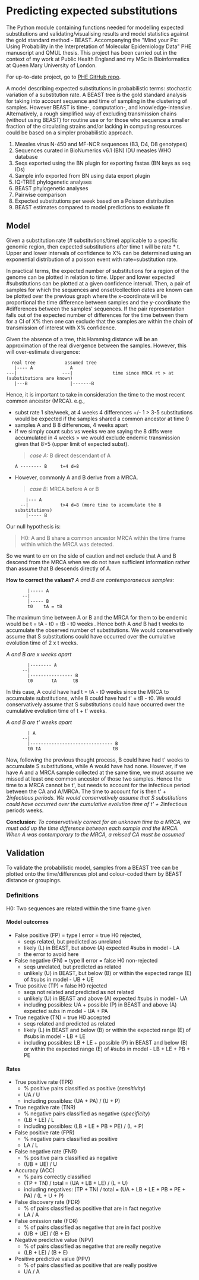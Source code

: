 # Predicting expected substitutions
The Python module containing functions needed for modelling expected substitutions and validating/visualising results and model statistics against the gold standard method - BEAST. Accompanying the "Mind your Ps: Using Probability in the Interpretation of Molecular Epidemiology Data" PHE manuscript and QMUL thesis. This project has been carried out in the context of my work at Public Health England and my MSc in Bioinformatics at Queen Mary University of London.

For up-to-date project, go to [PHE GitHub repo](https://github.com/phe-bioinformatics/mind-your-ps-2021-manuscript-code.git/).

A model describing expected substitutions in probabilistic terms: stochastic
variation of a substitution rate.
A BEAST tree is the gold standard analysis for taking into account sequence and
time of sampling in the clustering of samples. However BEAST is time-, computation-,
and knowledge-intensive. Alternatively, a rough simplified way of excluding
transmission chains (without using BEAST) for routine use or for those who sequence
a smaller fraction of the circulating strains and/or lacking in computing
resources could be based on a simpler probabilistic approach.

1. Measles virus N-450 and MF-NCR sequences (B3, D4, D8 genotypes)
2. Sequences curated in BioNumerics v6.1 (BN) IDU measles WHO database
3. Seqs exported using the BN plugin for exporting fastas (BN keys as seq IDs)
4. Sample info exported from BN using data export plugin
5. IQ-TREE phylogenetic analyses
6. BEAST phylogenetic analyses
7. Pairwise comparison
8. Expected substitutions per week based on a Poisson distribution
9. BEAST estimates compared to model predictions to evaluate fit

## Model
Given a substitution rate (# substitutions/time) applicable to a specific genomic
region, then expected substitutions after time t will be rate * t. Upper and lower
intervals of confidence to X% can be determined using an exponential distribution
of a poisson event with rate=substitution rate.

In practical terms, the expected number of substitutions for a region of the genome
can be plotted in relation to time. Upper and lower expected #substitutions can
be plotted at a given confidence interval. Then, a pair of samples for which the
sequences and onset/collection dates are known can be plotted over the previous
graph where the x-coordinate will be proportional the time difference between
samples and the y-coordinate the #differences between the samples' sequences.
If the pair representation falls out of the expected number of differences for
the time between them for a CI of X% then one can exclude that the samples are
within the chain of transmission of interest with X% confidence.

Given the absence of a tree, this Hamming distance will be an approximation of
the real divergence between the samples. However, this will over-estimate
divergence:
```
  real tree           assumed tree
   |---- A              A
---|                 ---|               time since MRCA rt > at (substitutions are known)
   |---B                |-------B
```
Hence, it is important to take in consideration the time to the most recent
common ancestor (MRCA).
e.g.,
* subst rate 1 site/week, at 4 weeks 4 differences +/- 1 > 3-5 substitutions would be
  expected if the samples shared a common ancestor at time 0
* samples A and B 8 differences, 4 weeks apart
* if we simply count subs vs weeks we are saying  the 8 diffs were accumulated
  in 4 weeks > we would exclude endemic transmission given  that 8>5 (upper limit
  of expected subst).
  > *case A:*  B direct descendant of A
  ```
  A -------- B     t=4 d=8
  ```
* However, commonly A and B derive from a MRCA.
  > *case B:* MRCA before A or B
    ```
        |--- A
      --|            t>4 d=8 (more time to accumulate the 8 substitutions)
        |----- B
     ```
Our null hypothesis is:
> H0: A and B share a common ancestor MRCA within the time frame within which the
MRCA was detected.

So we want to err on the side of caution and not exclude that A and B descend
from the MRCA when we do not have sufficient information rather than assume
that B descends directly of A.

**How to correct the values?**
*A and B are contemporaneous samples:*
```
        |----- A
      --|
        |----- B
        t0    tA = tB
```
The maximum time between A or B and the MRCA for them to be endemic would be
t = tA - t0 = tB - t0 weeks .
Hence both A *and* B had t weeks to accumulate the observed number of
substitutions. We would conservatively assume that S substitutions could have
occurred over the cumulative evolution time of 2 x t weeks.

*A and B are x weeks apart*
```
        |-------- A
      --|
        |---------------- B
        t0       tA      tB
```
In this case, A could have had t = tA - t0 weeks since the MRCA to accumulate
substitutions, while B could have had t' = tB - t0. We would conservatively
assume that S substitutions could have occurred over the cumulative evolution
time of t + t' weeks.

*A and B are t' weeks apart*
```
        | A
      --|
        |------------------------------- B
        t0 tA                           tB
```
Now, following the previous thought process, B could have had t' weeks to
accumulate S substitutions, while A would have had none. However, if we have A
and a MRCA sample collected at the same time, we must assume we missed at least
one common ancestor of those two samples. Hence the time to a MRCA cannot be t',
but needs to account for the infectious period between the CA and A/MRCA. The
time to account for is then t' + 2*infectious periods. We would conservatively
assume that S substitutions could have occurred over the cumulative evolution
time of t' + 2*infectious periods weeks.

**Conclusion:** *To conservatively correct for an unknown time to a MRCA,
we must add up the time difference between each sample and the MRCA. When A was
contemporary to the MRCA, a missed CA must be assumed*

## Validation
To validate the probabilistic model, samples from a BEAST tree can be
plotted onto the time/differences plot and colour-coded them by BEAST distance
or groupings.

### Definitions
H0: Two sequences are related within the time frame given

#### Model outcomes
* False positive (FP) = type I error = true H0 rejected,
     * seqs related, but predicted as unrelated
     * likely (L) in BEAST, but above (A) expected #subs in model - LA
     * the error to avoid here
* False negative (FN) = type II error = false H0 non-rejected
     * seqs unrelated, but predicted as related
     * unlikely (U) in BEAST, but below (B) or within the expected range (E)
       of #subs in model - UB + UE
* True positive (TP) = false H0 rejected
     * seqs not related and predicted as not related
     * unlikely (U) in BEAST and above (A) expected #subs in model - UA
     * including possibles: UA + possible (P) in BEAST and above (A) expected
       subs in model - UA + PA
* True negative (TN) = true H0 accepted
     * seqs related and predicted as related
     * likely (L) in BEAST and below (B) or within the expected range (E)
       of #subs in model - LB + LE
     * including possibles: LB + LE + possible (P) in BEAST and below (B) or
       within the expected range (E) of #subs in model - LB + LE + PB + PE

#### Rates
* True positive rate (TPR)
    * % positive pairs classified as positive (*sensitivity*)
    * UA / U
    * including possibles: (UA + PA) / (U + P)
* True negative rate (TNR)
    * % negative pairs classified as negative (*specificity*)
    * (LB + LE) / L
    * including possibles: (LB + LE + PB + PE) / (L + P)
* False positive rate (FPR)
    * % negative pairs classified as positive
    * LA / L
* False negative rate (FNR)
    * % positive pairs classified as negative
    * (UB + UE) / U
* Accuracy (ACC)
    * % pairs correctly classified
    * (TP + TN) / total = (UA + LB + LE) / (L + U)
    * including negatives:
    (TP + TN) / total = (UA + LB + LE + PB + PE + PA) / (L + U + P)
* False discovery rate (FDR)
    * % of pairs classified as positive that are in fact negative
    * LA / A
* False omission rate (FOR)
    * % of pairs classified as negative that are in fact positive
    * (UB + UE) / (B + E)
* Negative predictive value (NPV)
    * % of pairs classified as negative that are really negative
    * (LB + LE) / (B + E)
* Positive predictive value (PPV)
    * % of pairs classified as positive that are really positive
    * UA / A
